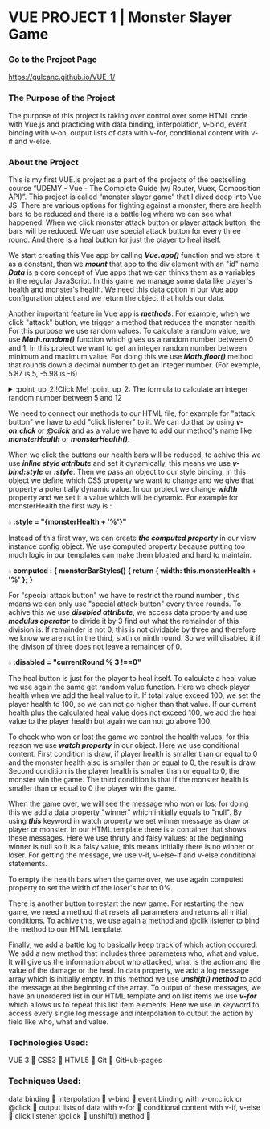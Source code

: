 # VUE PROJECT 1 | Monster Slayer Game

### Go to the Project Page
https://gulcanc.github.io/VUE-1/

### The Purpose of the Project

The purpose of this project is taking over control over some HTML code with Vue.js and practicing with data binding, interpolation, v-bind, event binding with v-on, output lists of data with v-for, conditional content with v-if and v-else.

### About the Project
This is my first VUE.js project as a part of the projects of the bestselling course “UDEMY - Vue - The Complete Guide (w/ Router, Vuex, Composition API)”. 
This project is called “monster slayer game” that I dived deep into Vue JS. 
There are various options for fighting against a monster, there are health bars to be reduced and there is a battle log where we can see what happened. When we click monster attack button or player attack button, the bars will be reduced. We can use special attack button for every three round. And there is a heal button for just the player to heal itself. 

We start creating this Vue app by calling ***Vue.app()*** function and we store it as a constant, then we ***mount*** that app to the div element with an "id" name. ***Data*** is a core concept of Vue apps that we can thinks them as a variables in the regular JavaScript. In this game we manage some data like player's health and monster's health. We need this data option in our Vue app configuration object and we return the object that holds our data. 

Another important feature in Vue app is ***methods***. For example, when we click "attack" button, we trigger a method that reduces the monster health. For this purpose we use random values. To calculate a random value, we use ***Math.random()*** function which gives us a random number between 0 and 1. In this project we want to get an integer random number between minimum and maximum value. For doing this we use ***Math.floor()*** method that rounds down a decimal number to get an integer number. (For exemple, 5.87 is 5, -5.98 is -6)

<details><summary> 	:point_up_2:!Click Me! :point_up_2: The formula to calculate an integer random number between 5 and 12</summary>
  
Math.floor(Math.random() * (12 - 5)) + 5;
  
</details>

We need to connect our methods to our HTML file, for example for "attack button" we have to add "click listener" to it. We can do that by using ***v-on:click*** or ***@click*** and as a value we have to add our method's name like ***monsterHealth*** or ***monsterHealth()***.

When we click the buttons our health bars will be reduced, to achive this we use ***inline style attribute*** and set it dynamically, this means we use ***v-bind:style*** or ***:style***. Then we pass an object to our style binding, in this object we define which CSS property we want to change and we give that property a potentially dynamic value. In our project we change ***width*** property and we set it a value which will be dynamic. For example for monsterHealth the first way is :

:droplet: **:style = "{monsterHealth + '%'}"**

Instead of this first way, we can create ***the computed property*** in our view instance config object. We use computed property because putting too much logic in our templates can make them bloated and hard to maintain.

:droplet: **computed : { monsterBarStyles() {
  return { width: this.monsterHealth + '%' }; }**
  
For "special attack button" we have to restrict the round number , this means we can only use "special attack button" every three rounds. To achive this we use ***disabled attribute***, we access data property and use ***modulus operator*** to divide it by 3 find out what the remainder of this division is. If remainder is not 0, this is not dividable by three and therefore we know we are not in the third, sixth or ninth round. So we will disabled it if the divison of three does not leave a remainder of 0. 

:droplet: **:disabled = "currentRound % 3 !==0"**

The heal button is just for the player to heal itself. To calculate a heal value we use again the same get random value function. Here we check player health when we add the heal value to it. If total value exceed 100, we set the player health to 100, so we can not go higher than that value. If our current health plus the calculated heal value does not exceed 100, we add the heal value to the player health but again we can not go above 100. 

To check who won or lost the game we control the health values, for this reason we use ***watch property*** in our object. Here we use conditional content. First condition is draw, if player health is smaller than or equal to 0 and the monster health also is smaller than or equal to 0, the result is draw. Second condition is  the player health is smaller than or equal to 0, the monster win the game. The third condition is that if the monster health is smaller than or equal to 0 the player win the game. 

When the game over, we will see the message who won or los; for doing this we add a data property "winner" which initially equals to "null". By using ***this*** keyword in watch property we set winner message as draw or player or monster. In our HTML template there is a container that shows these messages. Here we use thruty and falsy values; at the beginning winner is null so it is a falsy value, this means initially there is no winner or loser. For getting the message, we use v-if, v-else-if and v-else conditional statements. 

To empty the health bars when the game over, we use again computed property to set the width of the loser's bar to 0%. 

There is another button to restart the new game. For restarting the new game, we need a method that resets all parameters and returns all initial conditions. To achive this, we use again a method and @clik listener to bind the method to our HTML template. 

Finally, we add a battle log to basically keep track of which action occured. We add a new method that includes three parameters who, what and value. It will give us the information about who attacked, what is the action and the value of the damage or the heal. In data property, we add a log message array which is initially empty. In this method we use ***unshift() method*** to add the message at the beginning of the array. To output of these messages, we have an unordered list in our HTML template and on list items we use ***v-for*** which allows us to repeat this list item elements. Here we use ***in*** keyword to access every single log message and interpolation to output the action by field like who, what and value. 

### Technologies Used:
VUE 3 :round_pushpin: CSS3 :round_pushpin: HTML5 :round_pushpin:  Git :round_pushpin: GitHub-pages 

### Techniques Used:

data binding :round_pushpin: interpolation :round_pushpin: v-bind :round_pushpin: event binding with v-on:click or @click :round_pushpin: output lists of data with v-for :round_pushpin: conditional content with v-if, v-else :round_pushpin: click listener @click :round_pushpin: unshift() method :round_pushpin:
